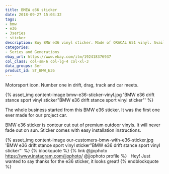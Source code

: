 ```yaml
---
title: BMEW e36 sticker
date: 2018-09-27 15:03:32
tags:
- bmw
- e36
- 3series
- sticker
description: Buy BMW e36 vinyl sticker. Made of ORACAL 651 vinyl. Available in different colors.
categories:
- Series and Generations
ebay_url: https://www.ebay.com/itm/192418376937
col_class: col-sm-6 col-lg-4 col-xl-3
data_groups: 3er
product_id: ST_BMW_E36
---
```


Motorsport icon. Number one in drift, drag, track and car meets.

<!-- more -->
{% asset_img content-image bmw-e36-sticker-vinyl.jpg 'BMW e36 drift stance sport vinyl sticker"BMW e36 drift stance sport vinyl sticker"' %}

The whole business started from this BMW e36 sticker. It was the first one ever made for our project car.

BMW e36 sticker is contour cut out of premium outdoor vinyls. It will never fade out on sun. Sticker comes with easy installation instructions. 

{% asset_img content-image our-customers-bmw-with-e36-sticker.jpg 'BMW e36 drift stance sport vinyl sticker"BMW e36 drift stance sport vinyl sticker"' %}
{% blockquote %}
{% link @jjophoto https://www.instagram.com/jjophoto/ @jjophoto profile %} &nbsp;
Hey! Just wanted to say thanks for the e36 sticker, it looks great!
{% endblockquote %}

